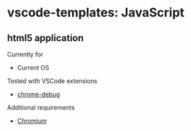 # vscode-templates: JavaScript

## html5 application

Currently for
* Current OS

Tested with VSCode extensions
* [chrome-debug](https://github.com/Microsoft/vscode-chrome-debug)

Additional requirements
* [Chromium](https://chromium.woolyss.com)